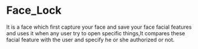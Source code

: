 # Face_Lock
It is a face which first capture your face and save your face facial features and uses it when any user try to open specific things,It compares these facial feature with the user and specify he or she authorized or not.
